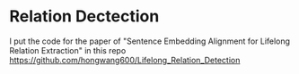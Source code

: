 # Relation Dectection
I put the code for the paper of "Sentence Embedding Alignment for Lifelong Relation Extraction" in this repo https://github.com/hongwang600/Lifelong_Relation_Detection
